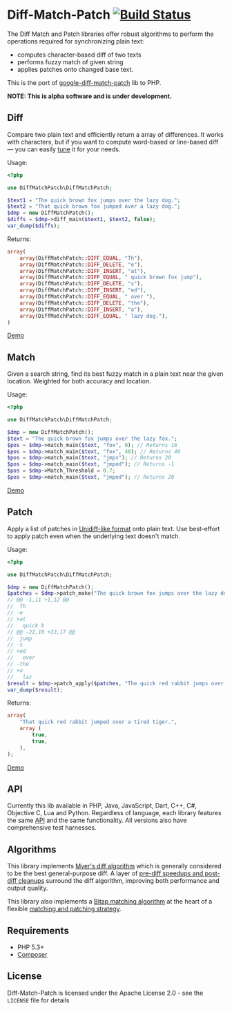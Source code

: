 Diff-Match-Patch [![Build Status](https://travis-ci.org/yetanotherape/diff-match-patch.png)](https://travis-ci.org/yetanotherape/diff-match-patch)
================
The Diff Match and Patch libraries offer robust algorithms to perform the operations required for synchronizing plain text:

* computes character-based diff of two texts
* performs fuzzy match of given string
* applies patches onto changed base text.

This is the port of [google-diff-match-patch](https://code.google.com/p/google-diff-match-patch/) lib to PHP.

**NOTE: This is alpha software and is under development.**

Diff
----
Compare two plain text and efficiently return a array of differences. It works with characters, but if you want to compute word-based or line-based diff — you can easily [tune](https://web.archive.org/web/20160110201643/https://code.google.com/p/google-diff-match-patch/wiki/LineOrWordDiffs) it for your needs.

Usage:
```php
<?php

use DiffMatchPatch\DiffMatchPatch;

$text1 = "The quick brown fox jumps over the lazy dog.";
$text2 = "That quick brown fox jumped over a lazy dog.";
$dmp = new DiffMatchPatch();
$diffs = $dmp->diff_main($text1, $text2, false);
var_dump($diffs);
```
Returns:
```php
array(
    array(DiffMatchPatch::DIFF_EQUAL, "Th"),
    array(DiffMatchPatch::DIFF_DELETE, "e"),
    array(DiffMatchPatch::DIFF_INSERT, "at"),
    array(DiffMatchPatch::DIFF_EQUAL, " quick brown fox jump"),
    array(DiffMatchPatch::DIFF_DELETE, "s"),
    array(DiffMatchPatch::DIFF_INSERT, "ed"),
    array(DiffMatchPatch::DIFF_EQUAL, " over "),
    array(DiffMatchPatch::DIFF_DELETE, "the"),
    array(DiffMatchPatch::DIFF_INSERT, "a"),
    array(DiffMatchPatch::DIFF_EQUAL, " lazy dog."),
)
```

[Demo](http://neil.fraser.name/software/diff_match_patch/svn/trunk/demos/demo_diff.html)

Match
-----
Given a search string, find its best fuzzy match in a plain text near the given location. Weighted for both accuracy and location.

Usage:
```php
<?php

use DiffMatchPatch\DiffMatchPatch;

$dmp = new DiffMatchPatch();
$text = "The quick brown fox jumps over the lazy fox.";
$pos = $dmp->match_main($text, "fox", 0); // Returns 16
$pos = $dmp->match_main($text, "fox", 40); // Returns 40
$pos = $dmp->match_main($text, "jmps"); // Returns 20
$pos = $dmp->match_main($text, "jmped"); // Returns -1
$pos = $dmp->Match_Threshold = 0.7;
$pos = $dmp->match_main($text, "jmped"); // Returns 20
```

[Demo](http://neil.fraser.name/software/diff_match_patch/svn/trunk/demos/demo_diff.html)

Patch
-----
Apply a list of patches in [Unidiff-like format](https://web.archive.org/web/20161002083301/https://code.google.com/p/google-diff-match-patch/wiki/Unidiff) onto plain text. Use best-effort to apply patch even when the underlying text doesn't match.

Usage:
```php
<?php

use DiffMatchPatch\DiffMatchPatch;

$dmp = new DiffMatchPatch();
$patches = $dmp->patch_make("The quick brown fox jumps over the lazy dog.", "That quick brown fox jumped over a lazy dog.");
// @@ -1,11 +1,12 @@
//  Th
// -e
// +at
//   quick b
// @@ -22,18 +22,17 @@
//  jump
// -s
// +ed
//   over
// -the
// +a
//   laz
$result = $dmp->patch_apply($patches, "The quick red rabbit jumps over the tired tiger.");
var_dump($result);
```
Returns:
```php
array(
    "That quick red rabbit jumped over a tired tiger.",
    array (
        true,
        true,
    ),
);
```

[Demo](http://neil.fraser.name/software/diff_match_patch/svn/trunk/demos/demo_patch.html)

API
---
Currently this lib available in PHP, Java, JavaScript, Dart, C++, C#, Objective C, Lua and Python. Regardless of language, each library features the same [API](https://web.archive.org/web/20160922004754/https://code.google.com/p/google-diff-match-patch/wiki/API) and the same functionality. All versions also have comprehensive test harnesses.

Algorithms
----------
This library implements [Myer's diff algorithm](http://neil.fraser.name/software/diff_match_patch/myers.pdf) which is generally considered to be the best general-purpose diff. A layer of [pre-diff speedups and post-diff cleanups](http://neil.fraser.name/writing/diff/) surround the diff algorithm, improving both performance and output quality.

This library also implements a [Bitap matching algorithm](http://en.wikipedia.org/wiki/Bitap_algorithm) at the heart of a flexible [matching and patching strategy](http://neil.fraser.name/writing/patch/).

Requirements
------------
* PHP 5.3+
* [Composer](http://getcomposer.org/)

License
-------
Diff-Match-Patch is licensed under the Apache License 2.0 - see the `LICENSE` file for details





